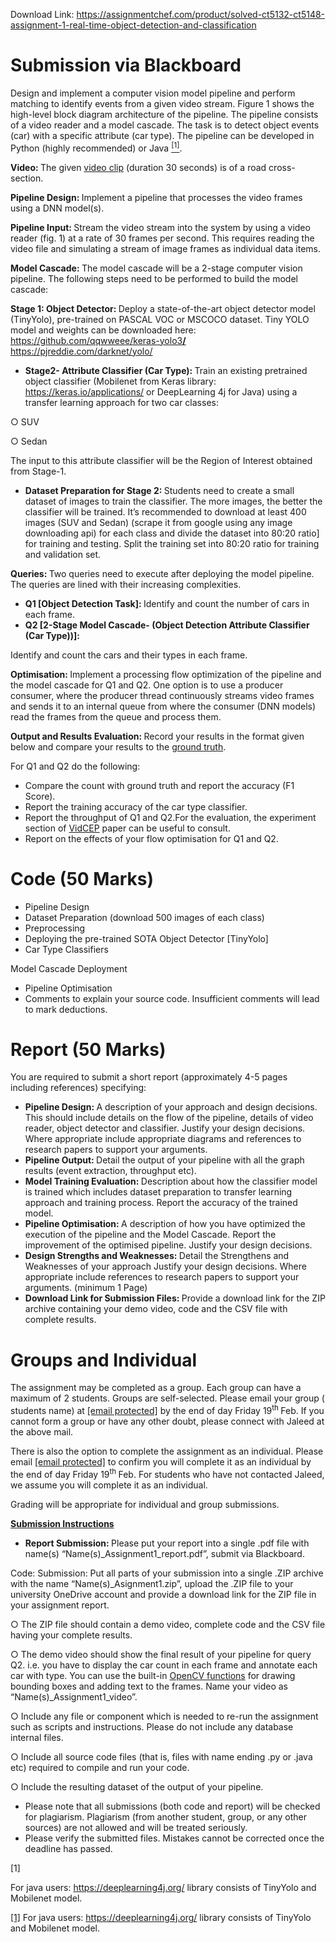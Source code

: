 Download Link: https://assignmentchef.com/product/solved-ct5132-ct5148-assignment-1-real-time-object-detection-and-classification
<br>






<h1>Submission via Blackboard</h1>

Design and implement a computer vision model pipeline and perform matching to identify events from a given video stream. Figure 1 shows the high-level block diagram architecture of the pipeline. The pipeline consists of a video reader and a model cascade. The task is to detect object events (car) with a specific attribute (car type). The pipeline can be developed in Python (highly recommended) or Java <a href="#_ftn1" name="_ftnref1"><sup>[1]</sup></a>.

<strong>Video: </strong>The given <a href="https://nuigalwayie-my.sharepoint.com/:v:/g/personal/m_khan12_nuigalway_ie/Ef58UTqhjlxEgEUZ3ZVuNvQBn_ucduz8NiBwZn87GqqEFQ?e=SxJbKd">video clip</a> (duration 30 seconds) is of a road cross-section.

<strong>Pipeline Design: </strong>Implement a pipeline that processes the video frames using a DNN model(s).

<strong>Pipeline Input: </strong>Stream the video stream into the system by using a video reader (fig. 1) at a rate of 30 frames per second. This requires reading the video file and simulating a stream of image frames as individual data items.

<strong>Model Cascade: </strong>The model cascade will be a 2-stage computer vision pipeline. The following steps need to be performed to build the model cascade:

<strong>Stage 1: Object Detector: </strong>Deploy a state-of-the-art object detector model (TinyYolo), pre-trained on PASCAL VOC or MSCOCO dataset. Tiny YOLO model and weights can be downloaded here: <a href="https://github.com/qqwweee/keras-yolo3">https://github.com/qqwweee/keras-yolo3</a><a href="https://github.com/qqwweee/keras-yolo3"><strong>/ </strong></a><a href="https://pjreddie.com/darknet/yolo/">https://pjreddie.com/darknet/yolo/</a>

<ul>

 <li><strong>Stage2- Attribute Classifier (Car Type): </strong>Train an existing pretrained object classifier (Mobilenet from Keras library: <a href="https://keras.io/applications/">https://keras.io/applications/</a> or DeepLearning 4j for Java) using a transfer learning approach for two car classes:</li>

</ul>

○    SUV

○    Sedan

The input to this attribute classifier will be the Region of Interest obtained from Stage-1.

<ul>

 <li><strong>Dataset Preparation for Stage 2: </strong>Students need to create a small dataset of images to train the classifier. The more images, the better the classifier will be trained. It’s recommended to download at least 400 images (SUV and Sedan) (scrape it from google using any image downloading api) for each class and divide the dataset into 80:20 ratio] for training and testing. Split the training set into 80:20 ratio for training and validation set.</li>

</ul>

<strong>Queries: </strong>Two queries need to execute after deploying the model pipeline. The queries are lined with their increasing complexities.

<ul>

 <li><strong>Q1 [Object Detection Task]: </strong>Identify and count the number of cars in each frame.</li>

 <li><strong>Q2 [2-Stage Model Cascade- (Object Detection Attribute Classifier (Car Type))]:</strong></li>

</ul>

Identify and count the cars and their types in each frame.

<strong>Optimisation: </strong>Implement a processing flow optimization of the pipeline and the model cascade for Q1 and Q2. One option is to use a producer consumer, where the producer thread continuously streams video frames and sends it to an internal queue from where the consumer (DNN models) read the frames from the queue and process them.

<strong>Output and Results Evaluation: </strong>Record your results in the format given below and compare your results to the <a href="https://nuigalwayie-my.sharepoint.com/:x:/g/personal/m_khan12_nuigalway_ie/EZlUHkoMjNNBlHr0CuxW3HQBb5bMyEI58CJj8DQ9I0m14g?e=SjBN3B">ground truth</a>.

For Q1 and Q2 do the following:

<ul>

 <li>Compare the count with ground truth and report the accuracy (F1 Score).</li>

 <li>Report the training accuracy of the car type classifier.</li>

 <li>Report the throughput of Q1 and Q2.For the evaluation, the experiment section of <a href="https://www.researchgate.net/publication/337339754_VidCEP_Complex_Event_Processing_Framework_to_Detect_Spatiotemporal_Patterns_in_Video_Streams">VidCEP</a> paper can be useful to consult.</li>

 <li>Report on the effects of your flow optimisation for Q1 and Q2.</li>

</ul>

<h1>Code (50 Marks)</h1>

<ul>

 <li>Pipeline Design</li>

 <li>Dataset Preparation (download 500 images of each class)</li>

 <li>Preprocessing</li>

 <li>Deploying the pre-trained SOTA Object Detector [TinyYolo]</li>

 <li>Car Type Classifiers</li>

</ul>

Model Cascade Deployment

<ul>

 <li>Pipeline Optimisation</li>

 <li>Comments to explain your source code. Insufficient comments will lead to mark deductions.</li>

</ul>

<h1>Report (50 Marks)</h1>

You are required to submit a short report (approximately 4-5 pages including references) specifying:

<ul>

 <li><strong>Pipeline Design: </strong>A description of your approach and design decisions. This should include details on the flow of the pipeline, details of video reader, object detector and classifier. Justify your design decisions.  Where appropriate include appropriate diagrams and references to research papers to support your arguments.</li>

 <li><strong>Pipeline Output: </strong>Detail the output of your pipeline with all the graph results (event extraction, throughput etc).</li>

 <li><strong>Model Training Evaluation: </strong>Description about how the classifier model is trained which includes dataset preparation to transfer learning approach and training process. Report the accuracy of the trained model.</li>

 <li><strong>Pipeline Optimisation: </strong>A description of how you have optimized the execution of the pipeline and the Model Cascade. Report the improvement of the optimised pipeline. Justify your design decisions.</li>

 <li><strong>Design Strengths and Weaknesses: </strong>Detail the Strengthens and Weaknesses of your approach Justify your design decisions. Where appropriate include references to research papers to support your arguments. (minimum 1 Page)</li>

 <li><strong>Download Link for Submission Files: </strong>Provide a download link for the ZIP archive containing your demo video, code and the CSV file with complete results.</li>

</ul>

<h1>Groups and Individual</h1>

The assignment may be completed as a group. Each group can have a maximum of 2 students. Groups are self-selected. Please email your group ( students name) at <a href="/cdn-cgi/l/email-protection" class="__cf_email__" data-cfemail="a0cac1ccc5c5c48ecbc8c1cee0c9ced3c9c7c8d48dc3c5ced4d2c58ecfd2c7">[email protected]</a> by the end of day Friday 19<sup>th </sup>Feb.  If you cannot form a group or have any other doubt, please connect with Jaleed at the above mail.

There is also the option to complete the assignment as an individual. Please email <a href="/cdn-cgi/l/email-protection" class="__cf_email__" data-cfemail="274d464b424243094c4f4649674e49544e404f530a44424953554209485540">[email protected]</a> to confirm you will complete it as an individual by the end of day Friday 19<sup>th </sup>Feb. For students who have not contacted Jaleed, we assume you will complete it as an individual.

Grading will be appropriate for individual and group submissions.

<strong><u>Submission Instructions</u></strong>

<ul>

 <li><strong>Report Submission: </strong>Please put your report into a single .pdf file with name(s) “Name(s)_Assignment1_report.pdf”, submit via Blackboard.</li>

</ul>

Code: Submission: Put all parts of your submission into a single .ZIP archive with the name “Name(s)_Asignment1.zip”, upload the .ZIP file to your university OneDrive account and provide a download link for the ZIP file in your assignment report.

○    The ZIP file should contain a demo video, complete code and the CSV file having your complete results.

○    The demo video should show the final result of your pipeline for query Q2. i.e. you have to display the car count in each frame and annotate each car with type. You can use the built-in <a href="https://docs.opencv.org/2.4/modules/core/doc/drawing_functions.html">OpenCV functions</a> for drawing bounding boxes and adding text to the frames. Name your video as “Name(s)_Assignment1_video”.

○    Include any file or component which is needed to re-run the assignment such as scripts and instructions. Please do not include any database internal files.

○    Include all source code files (that is, files with name ending .py or .java etc) required to compile and run your code.

○    Include the resulting dataset of the output of your pipeline.

<ul>

 <li>Please note that all submissions (both code and report) will be checked for plagiarism. Plagiarism (from another student, group, or any other sources) are not allowed and will be treated seriously.</li>

 <li>Please verify the submitted files. Mistakes cannot be corrected once the deadline has passed.</li>

</ul>

[1]

For java users: <a href="https://deeplearning4j.org/">https://deeplearning4j.org/</a> library consists of TinyYolo and Mobilenet model.

<a href="#_ftnref1" name="_ftn1">[1]</a> For java users: <a href="https://deeplearning4j.org/">https://deeplearning4j.org/</a> library consists of TinyYolo and Mobilenet model.